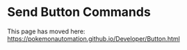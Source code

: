 # Send Button Commands

This page has moved here: https://pokemonautomation.github.io/Developer/Button.html

